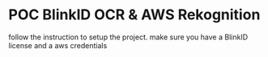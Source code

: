 # POC BlinkID OCR & AWS Rekognition

follow the instruction to setup the project.
make sure you have a BlinkID license and a aws credentials
